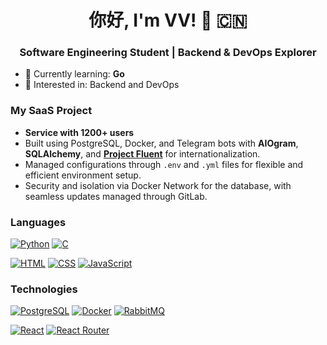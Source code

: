 <h1 align="center">你好, I'm VV! 👋 🇨🇳</h1>
<h3 align="center">Software Engineering Student | Backend & DevOps Explorer</h3>

- 🌱 Currently learning: **Go**
- 👀 Interested in: Backend and DevOps

### My SaaS Project

- **Service with 1200+ users**
- Built using PostgreSQL, Docker, and Telegram bots with **AIOgram**, **SQLAlchemy**,
  and **[Project Fluent](https://projectfluent.org/)** for internationalization.
- Managed configurations through `.env` and `.yml` files for flexible and efficient environment setup.
- Security and isolation via Docker Network for the database, with seamless updates managed through GitLab.

### Languages

<p>
  <a href="https://www.python.org/"><img src="https://img.shields.io/badge/python-3670A0?style=for-the-badge&logo=python&logoColor=ffdd54" alt="Python"></a>
  <a href="https://en.wikipedia.org/wiki/C_(programming_language)"><img src="https://img.shields.io/badge/c-%2300599C.svg?style=for-the-badge&logo=c&logoColor=white" alt="C"></a>
</p>

<p>
  <a href="https://en.wikipedia.org/wiki/HTML"><img src="https://img.shields.io/badge/html5-%23E34F26.svg?style=for-the-badge&logo=html5&logoColor=white" alt="HTML"></a>
  <a href="https://en.wikipedia.org/wiki/CSS"><img src="https://img.shields.io/badge/css3-%231572B6.svg?style=for-the-badge&logo=css3&logoColor=white" alt="CSS"></a>
  <a href="https://en.wikipedia.org/wiki/JavaScript"><img src="https://img.shields.io/badge/javascript-%23323330.svg?style=for-the-badge&logo=javascript&logoColor=%23F7DF1E" alt="JavaScript"></a>
</p>

### Technologies

<p>
  <a href="https://www.postgresql.org/"><img src="https://img.shields.io/badge/postgres-%23316192.svg?style=for-the-badge&logo=postgresql&logoColor=white" alt="PostgreSQL"></a>
  <a href="https://www.docker.com/"><img src="https://img.shields.io/badge/docker-%230db7ed.svg?style=for-the-badge&logo=docker&logoColor=white" alt="Docker"></a>
  <a href="https://www.rabbitmq.com/"><img src="https://img.shields.io/badge/Rabbitmq-FF6600?style=for-the-badge&logo=rabbitmq&logoColor=white" alt="RabbitMQ"></a>
</p>

<p>
  <a href="https://react.dev/"><img src="https://img.shields.io/badge/react-%2320232a.svg?style=for-the-badge&logo=react&logoColor=%2361DAFB" alt="React"></a>
  <a href="https://reactrouter.com/en/main"><img src="https://img.shields.io/badge/React_Router-CA4245?style=for-the-badge&logo=react-router&logoColor=white" alt="React Router"></a>
</p>

<!---
vv-meow-meow/vv-meow-meow is a ✨ special ✨ repository because its `README.md` (this file) appears on your GitHub profile.
You can click the Preview link to take a look at your changes.
--->

<!---
Used sites:
- Simple icons – https://simpleicons.org/
- Markdown Badges – https://ileriayo.github.io/markdown-badges/
- Habr – https://habr.com/ru/articles/649363/

Useful code:
<a href=""><img src="" alt=""></a>
--->
